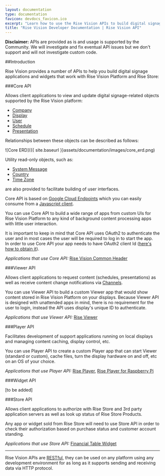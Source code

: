 ```yaml
---
layout: documentation
type: documentation
favicon: devdocs_favicon.ico
excerpt: "Learn how to use the Rise Vision APIs to build digital signage applications and widgets"
title: "Rise Vision Developer Documentation | Rise Vision API"
---
```


<div class="panel-body bg-warning">
<strong>Disclaimer:</strong> APIs are provided as is and usage is supported by the Community. We will investigate and fix eventual API issues but we don't support and will not investigate custom code.
</div>

##Introduction

Rise Vision provides a number of APIs to help you build digital signage applications and widgets that work with Rise Vision Platform and Rise Store:


###Core API

Allows client applications to view and update digital signage-related objects supported by the Rise Vision platform:

- [Company]({{site.absoluteurl}}documentation/core-api/company/company)
- [Display]({{site.absoluteurl}}documentation/core-api/display/display)
- [User]({{site.absoluteurl}}documentation/core-api/user/user)
- [Schedule]({{site.absoluteurl}}documentation/core-api/schedule/schedule)
- [Presentation]({{site.absoluteurl}}documentation/core-api/presentation/presentation)
  

Relationships between these objects can be described as follows:

![Core ERD]({{ site.baseurl }}assets/documentation/images/core_erd.png)

Utility read-only objects, such as:

- [System Message]({{site.absoluteurl}}documentation/core-api/systemmessage/system-message)
- [Country]({{site.absoluteurl}}documentation/core-api/country/country)
- [Time Zone]({{site.absoluteurl}}documentation/core-api/timezone/timezone)

are also provided to facilitate building of user interfaces.

Core API is based on [Google Cloud Endpoints](https://cloud.google.com/appengine/docs/java/endpoints/) which you can easily consume from a [Javascript client](https://cloud.google.com/appengine/docs/java/endpoints/consume_js).

You can use Core API to build a wide range of apps from custom UIs for Rise Vision Platform to any kind of background content processing apps with little user interaction.

It is important to keep in mind that Core API uses OAuth2 to authenticate the user and in most cases the user will be required to log in to start the app.    
In order to use Core API your app needs to have OAuth2 client Id ([here's how to obtain it]({{site.absoluteurl}}/documentation/getting-started/registration/clientId)).

*Applications that use Core API:* [Rise Vision Common Header](https://github.com/Rise-Vision/common-header)


###Viewer API

Allows client applications to request content (schedules, presentations) as well as receive content change notifications via [Channels](https://cloud.google.com/appengine/docs/java/channel/).

You can use Viewer API to build a custom Viewer app that would show content stored in Rise Vision Platform on your displays.
Because Viewer API is designed with unattended apps in mind, there is no requirement for the user to login, instead the API uses display's unique ID to authenticate.

*Applications that use Viewer API:* [Rise Viewer](https://github.com/Rise-Vision/viewer)


###Player API

Facilitates development of support applications running on local displays and managing content caching, display control, etc.

You can use Player API to create a custom Player app that can start Viewer (standard or custom), cache files, turn the display hardware on and off, etc on an OS of your choice.

*Applications that use Player API:* [Rise Player](https://github.com/Rise-Vision/player-native), [Rise Player for Raspberry Pi](https://github.com/Rise-Vision/player-raspberrypi)

###Widget API


[to be added]


###Store API

Allows client applications to authorize with Rise Store and 3rd party application servers as well as look up status of Rise Store Products.

Any app or widget sold from Rise Store will need to use Store API in order to check their authorization based on purchase status and customer account standing.

*Applications that use Store API:* [Financial Table Widget](https://github.com/Rise-Vision/widget-financial-table)

---

Rise Vision APIs are [RESTful](http://en.wikipedia.org/wiki/Representational_state_transfer), they can be used on any platform using any development environment for as long as it supports sending and receiving data via HTTP protocol.
